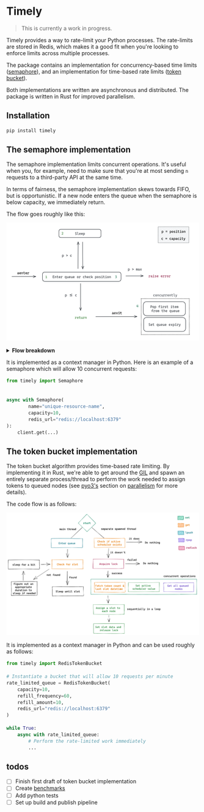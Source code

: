 # Timely

> This is currently a work in progress.

Timely provides a way to rate-limit your Python processes. The
rate-limits are stored in Redis, which makes it a good fit when you're
looking to enforce limits across multiple processes.

The package contains an implementation for concurrency-based time limits
([semaphore](https://en.wikipedia.org/wiki/Semaphore_(programming))),
and an implementation for time-based rate limits
([token bucket](https://en.wikipedia.org/wiki/Token_bucket)).

Both implementations are written are asynchronous and distributed. The package is written in Rust for improved parallelism.

## Installation

```bash
pip install timely
```

## The semaphore implementation

The semaphore implementation limits concurrent operations.
It's useful when you, for example, need to make sure that you're
at most sending `n` requests to a third-party API at the same time.

In terms of fairness, the semaphore implementation skews towards
FIFO, but is opportunistic. If a new node enters the queue when the
semaphore is below capacity, we immediately return.

The flow goes roughly like this:

<img width=800 heigh=800 src="docs/semaphore.png"></img>

<details>
<summary><b>Flow breakdown</b></summary>
<ol>
<li>Enter queue with <a href="https://redis.io/commands/rpush/">RPUSH</a> which returns the position of the node.
When using RPUSH, <a href="https://redis.io/commands/lpos/">LPOS</a> will find the first index at O(1),
and the second at O(2), and so on. By using this combination, we're prioritizing quicker access at lower indexes.
</li>
<li>
How long to sleep for depends on our position in the queue. If we're position number 10 million, we can sleep for
longer than if we're the next one up. Sleep duration is 100ms times the number of nodes ahead in the queue by
default, but the duration is configurable.
</li>
<li>
Check position with <a href="https://redis.io/commands/lpos/">LPOS</a> and raise an error if the position exceeds
the maximum allowed position, which is none by default.
</li>
<li>
When the client has finished and aexit is called, we need to clean up the queue entry we added. We could use a
distributed lock to check our position and pop the right index, but that seems needlessly inefficient. Instead, we
just pop the first index, since this will free up capacity in the semaphore for the next process.
<br><br>
We also have an unsolved issue of capacity never being freed if a process crashes before running aexit. By adding
a queue expiry we give ourselves a chance to reset the queue after a period of inactivity.
<br><br>
We run these calls in parallel.
</li>
</ol>
</details>

It is implemented as a context manager in Python. Here is an example of a semaphore which will allow 10 concurrent requests:

```python
from timely import Semaphore


async with Semaphore(
        name="unique-resource-name",
        capacity=10,
        redis_url="redis://localhost:6379"
):
    client.get(...)
```

## The token bucket implementation

The token bucket algorithm provides time-based rate limiting. By implementing
it in Rust, we're able to get around the [GIL](https://realpython.com/python-gil/) and
spawn an entirely separate process/thread to perform the work needed to assign tokens
to queued nodes (see [pyo3's](https://pyo3.rs/) section on [parallelism](https://pyo3.rs/v0.16.4/parallelism.html)
for more details).

The code flow is as follows:

<img width=800 heigh=800 src="docs/token_bucket.png"></img>

It is implemented as a context manager in Python and can be used roughly as follows:

```python
from timely import RedisTokenBucket

# Instantiate a bucket that will allow 10 requests per minute
rate_limited_queue = RedisTokenBucket(
    capacity=10,
    refill_frequency=60,
    refill_amount=10,
    redis_url="redis://localhost:6379"
)

while True:
    async with rate_limited_queue:
        # Perform the rate-limited work immediately
        ...
```

## todos

- [ ] Finish first draft of token bucket implementation
- [ ] Create [benchmarks](https://doc.rust-lang.org/cargo/commands/cargo-bench.html)
- [ ] Add python tests
- [ ] Set up build and publish pipeline
